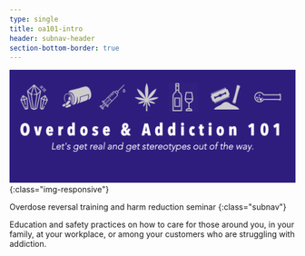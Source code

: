 ```yaml
---
type: single
title: oa101-intro
header: subnav-header
section-bottom-border: true
---
```


![Overdose & Addiction 101](/assets/images/oa101.png){:class="img-responsive"}

Overdose reversal training and harm reduction seminar
{:class="subnav"}

Education and safety practices on how to care for those around you, in your family, at your workplace, or among your customers who are struggling with addiction.
